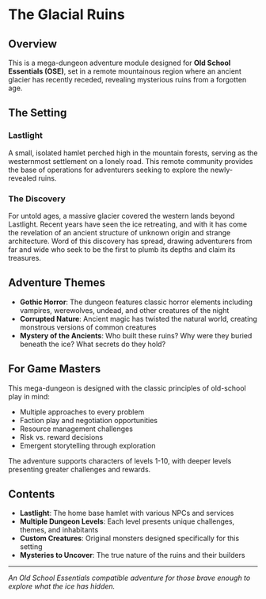# The Glacial Ruins

## Overview

This is a mega-dungeon adventure module designed for **Old School Essentials (OSE)**, set in a remote mountainous region where an ancient glacier has recently receded, revealing mysterious ruins from a forgotten age.

## The Setting

### Lastlight
A small, isolated hamlet perched high in the mountain forests, serving as the westernmost settlement on a lonely road. This remote community provides the base of operations for adventurers seeking to explore the newly-revealed ruins.

### The Discovery
For untold ages, a massive glacier covered the western lands beyond Lastlight. Recent years have seen the ice retreating, and with it has come the revelation of an ancient structure of unknown origin and strange architecture. Word of this discovery has spread, drawing adventurers from far and wide who seek to be the first to plumb its depths and claim its treasures.

## Adventure Themes

- **Gothic Horror**: The dungeon features classic horror elements including vampires, werewolves, undead, and other creatures of the night
- **Corrupted Nature**: Ancient magic has twisted the natural world, creating monstrous versions of common creatures
- **Mystery of the Ancients**: Who built these ruins? Why were they buried beneath the ice? What secrets do they hold?

## For Game Masters

This mega-dungeon is designed with the classic principles of old-school play in mind:
- Multiple approaches to every problem
- Faction play and negotiation opportunities
- Resource management challenges
- Risk vs. reward decisions
- Emergent storytelling through exploration

The adventure supports characters of levels 1-10, with deeper levels presenting greater challenges and rewards.

## Contents

- **Lastlight**: The home base hamlet with various NPCs and services
- **Multiple Dungeon Levels**: Each level presents unique challenges, themes, and inhabitants
- **Custom Creatures**: Original monsters designed specifically for this setting
- **Mysteries to Uncover**: The true nature of the ruins and their builders

---

*An Old School Essentials compatible adventure for those brave enough to explore what the ice has hidden.*
